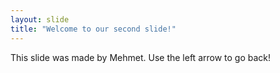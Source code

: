```yaml
---
layout: slide
title: "Welcome to our second slide!"
---
```

This slide was made by Mehmet.
Use the left arrow to go back!
